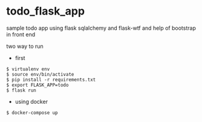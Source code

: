 # todo_flask_app

sample todo app  using flask sqlalchemy and flask-wtf and help of bootstrap in front end

two way to run 
* first
```
$ virtualenv env 
$ source env/bin/activate 
$ pip install -r requirements.txt 
$ export FLASK_APP=todo
$ flask run 

```

* using docker 

```
$ docker-compose up 

```

